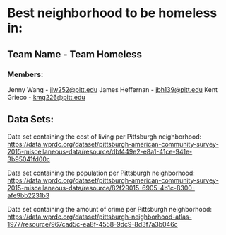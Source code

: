 # Best neighborhood to be homeless in:

## Team Name - Team Homeless
### Members:
Jenny Wang - jlw252@pitt.edu
James Heffernan - jbh139@pitt.edu
Kent Grieco - kmg226@pitt.edu

## Data Sets:

Data set containing the cost of living per Pittsburgh neighborhood:
https://data.wprdc.org/dataset/pittsburgh-american-community-survey-2015-miscellaneous-data/resource/dbf449e2-e8a1-41ce-941e-3b95041fd00c

Data set containing the population per Pittsburgh neighborhood:
https://data.wprdc.org/dataset/pittsburgh-american-community-survey-2015-miscellaneous-data/resource/82f29015-6905-4b1c-8300-afe9bb2231b3 

Data set containing the amount of crime per Pittsburgh neighborhood:
https://data.wprdc.org/dataset/pittsburgh-neighborhood-atlas-1977/resource/967cad5c-ea8f-4558-9dc9-8d3f7a3b046c 


